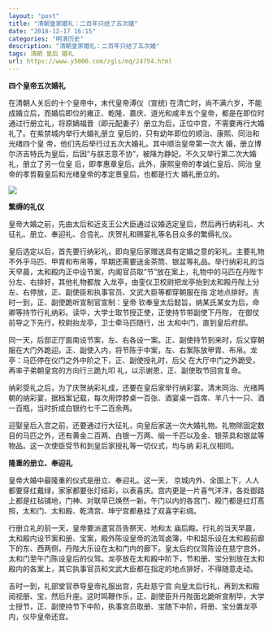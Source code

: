 ```yaml
---
layout: "post"
title: "清朝皇家婚礼：二百年只结了五次婚"
date: "2018-12-17 16:15"
categories: "明清历史"
description: "清朝皇家婚礼：二百年只结了五次婚"
tags: 清朝 皇后 婚礼
url: https://www.y5000.com/zgls/mq/24754.html
---
```






**四个皇帝五次婚礼**

在清朝人关后的十个皇帝中，末代皇帝溥仪（宣统)
在清亡时，尚不满六岁，不能成婚立后，而婚后即位的雍正、乾隆、嘉庆、道光和咸丰五个皇帝，都是在即位时通过行册立礼，将原嫡福晋（即元配妻子）册立为后，正位中宫，不需要再行大婚礼了。在紫禁城内举行大婚礼册立
皇后的，只有幼年即位的顺治、康熙、同治和光绪四个皇 帝，他们先后举行过五次大婚礼。其中顺治皇帝第一次大
婚，册立博尔济吉特氏为皇后，后因“与朕志意不协”，被降为静妃，不久又举行第二次大婚礼，册立了另一位皇 后，即孝惠章皇后。此外，康熙皇帝的孝诚仁皇后、同治
皇帝的孝哲毅皇后和光绪皇帝的孝定景皇后，也都是行大 婚礼册立的。

![](https://img.y5000.com/uploads/allimg/170808/12-1FPQ04454152.jpg)

**繁缛的礼仪**

皇帝大婚之前，先由太后和近支王公大臣通过议婚选定皇后，然后再行纳彩礼、大征礼、册立、奉迎礼、合卺礼、庆贺礼和赐宴礼等名目众多的繁缛礼仪。

皇后选定以后，首先要行纳彩礼，即向皇后家赠送具有定婚之意的彩礼。主要礼物不外乎马匹、甲胄和布帛等，早期还需要送金茶筒、银盆等礼品。举行纳彩礼的当
天早晨，太和殿内正中设节案，内阁官员取“节”放在案上，礼物中的马匹在丹陛卞分左、右排好，其他礼物都放
入龙亭，由銮仪卫校尉把龙亭抬到太和殿丹陛上分左、右停放，正、副使臣和执事官员、文武大臣等都穿朝服在指 定地点排好。吉时一到，正、副使跪听宣制官宣制：皇帝
钦奉皇太后懿旨，纳某氏某女为后，命卿等持节行礼纳彩。读毕，大学士取节授正使，正使持节带副使下丹陛， 在御仗前导之下先行，校尉抬龙亭，卫士牵马匹随行，出
太和中门，直到皇后府邸。

同一天，后邸正厅面南设节案，左、右各设一案。正、副使持节到来时，后父穿朝服在大门外跪迎。正、副使入内，将节陈于中案，左、右案陈放甲胄、布帛。龙亭：马匹停在仪门之外中阶之下，正、副使授礼时，后父
在大厅中门之外跪受，再率子弟朝皇宫的方向行三跪九叩 礼，以示谢恩，正、副使取节回宫复命。

纳彩受礼之后，为了庆贺纳彩礼成，还要在皇后家举行纳彩宴。清末同治、光绪两朝的纳彩宴，据档案记载，每次用饽脖桌一百张、酒宴桌一百席、羊八十一只、酒一百瓶，当时折成白银约七千二百余两。

迎娶皇后入宫之前，还要通过行大征礼，向皇后家送一次大婚礼物。礼物除固定数目的马匹之外，还有黄金二百两、白银一万两、缎一千匹以及金、银茶具和银盆等物品。这一次使臣受节和到皇后家授礼等一切仪式，均与纳
彩礼仪相同。

**隆重的册立、奉迎礼**

皇帝大婚中最隆重的仪式是册立、奉迎礼。这一天，
京城内外、全国上下，人人都要穿红戴绿，家家都要张灯结彩，以表喜庆。宫内更是一片喜气洋洋，各处御路上都是红毡铺地，门神、对联早已焕然一新。午门以内的各宫门、殿门都是红灯髙照，太和门、太和殿、乾清宫、坤宁宫都悬挂了双喜字彩绸。

行册立礼的前一天，皇帝要派遣官员告祭天、地和太
庙后殿。行礼的当天早晨，太和殿内设节案和册、宝案，殿外陈设皇帝的法驾卤簿，中和韶乐设在太和殿前廊下的东、西两侧，丹陛大乐设在太和门内的廊下。皇太后的仪驾陈设在慈宁宫外，太和门至午门陈设皇后的仪驾。龙亭放在太和殿中阶下，节和册、宝分别放在太和殿内的各案上，其它执事官员和文武大臣都在指定的地点排好，不得随意走动。

吉时一到，礼部堂官恭导皇帝礼服出宫，先赴慈宁宫
向皇太后行礼，再到太和殿阅视册、宝，然后升座。这时鸣鞭作乐，正、副使臣升丹陛面北跪听宣制毕，大学士授节，正、副使持节下中阶，执事宫员取册、宝随下中阶，将册、宝分置龙亭内，仪毕皇帝还宫。

